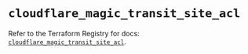 # `cloudflare_magic_transit_site_acl`

Refer to the Terraform Registry for docs: [`cloudflare_magic_transit_site_acl`](https://registry.terraform.io/providers/cloudflare/cloudflare/5.8.2/docs/resources/magic_transit_site_acl).
